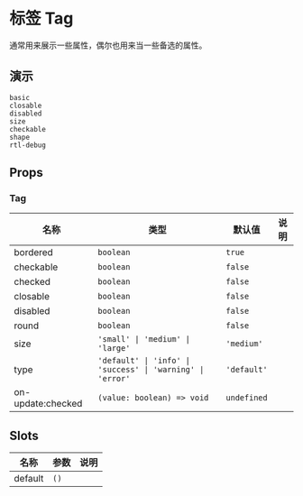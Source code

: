 # 标签 Tag

通常用来展示一些属性，偶尔也用来当一些备选的属性。

## 演示

```demo
basic
closable
disabled
size
checkable
shape
rtl-debug
```

## Props

### Tag

| 名称 | 类型 | 默认值 | 说明 |
| --- | --- | --- | --- |
| bordered | `boolean` | `true` |  |
| checkable | `boolean` | `false` |  |
| checked | `boolean` | `false` |  |
| closable | `boolean` | `false` |  |
| disabled | `boolean` | `false` |  |
| round | `boolean` | `false` |  |
| size | `'small' \| 'medium' \| 'large'` | `'medium'` |  |
| type | `'default' \| 'info' \| 'success' \| 'warning' \| 'error'` | `'default'` |  |
| on-update:checked | `(value: boolean) => void` | `undefined` |  |

## Slots

| 名称    | 参数 | 说明 |
| ------- | ---- | ---- |
| default | `()` |      |
